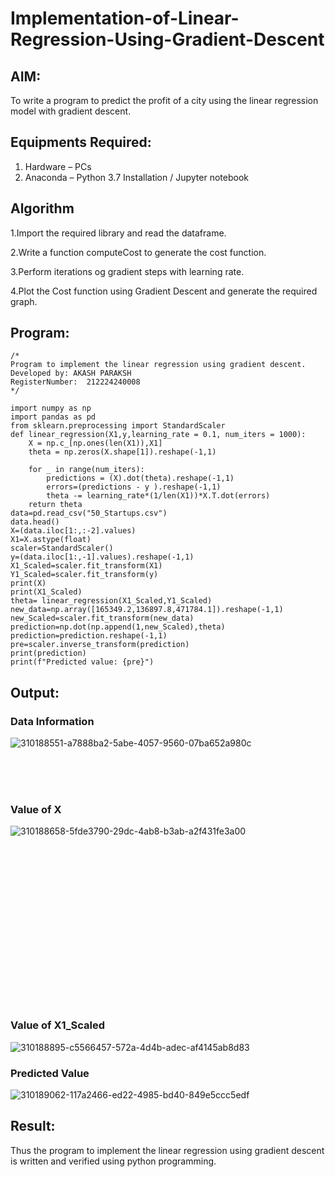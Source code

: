 # Implementation-of-Linear-Regression-Using-Gradient-Descent

## AIM:
To write a program to predict the profit of a city using the linear regression model with gradient descent.

## Equipments Required:
1. Hardware – PCs
2. Anaconda – Python 3.7 Installation / Jupyter notebook

## Algorithm
1.Import the required library and read the dataframe.

2.Write a function computeCost to generate the cost function.

3.Perform iterations og gradient steps with learning rate.

4.Plot the Cost function using Gradient Descent and generate the required graph.

## Program:
```
/*
Program to implement the linear regression using gradient descent.
Developed by: AKASH PARAKSH 
RegisterNumber:  212224240008
*/
```
```PY
import numpy as np
import pandas as pd
from sklearn.preprocessing import StandardScaler
def linear_regression(X1,y,learning_rate = 0.1, num_iters = 1000):
    X = np.c_[np.ones(len(X1)),X1]
    theta = np.zeros(X.shape[1]).reshape(-1,1)
    
    for _ in range(num_iters):
        predictions = (X).dot(theta).reshape(-1,1)
        errors=(predictions - y ).reshape(-1,1)
        theta -= learning_rate*(1/len(X1))*X.T.dot(errors)
    return theta
data=pd.read_csv("50_Startups.csv")
data.head()
X=(data.iloc[1:,:-2].values)
X1=X.astype(float)
scaler=StandardScaler()
y=(data.iloc[1:,-1].values).reshape(-1,1)
X1_Scaled=scaler.fit_transform(X1)
Y1_Scaled=scaler.fit_transform(y)
print(X)
print(X1_Scaled)
theta= linear_regression(X1_Scaled,Y1_Scaled)
new_data=np.array([165349.2,136897.8,471784.1]).reshape(-1,1)
new_Scaled=scaler.fit_transform(new_data)
prediction=np.dot(np.append(1,new_Scaled),theta)
prediction=prediction.reshape(-1,1)
pre=scaler.inverse_transform(prediction)
print(prediction)
print(f"Predicted value: {pre}")
```


## Output:
### Data Information
![310188551-a7888ba2-5abe-4057-9560-07ba652a980c](https://github.com/gauthamkrishna7/Implementation-of-Linear-Regression-Using-Gradient-Descent/assets/141175025/4015031e-f796-4985-b91e-2bcad67262af)

<br>
<br>
<br>

### Value of X
![310188658-5fde3790-29dc-4ab8-b3ab-a2f431fe3a00](https://github.com/gauthamkrishna7/Implementation-of-Linear-Regression-Using-Gradient-Descent/assets/141175025/ab2f2037-d0d3-4828-ad78-8ca22db3770d)

<br>
<br>
<br>
<br>
<br>
<br>
<br>
<br>
<br>
<br>
<br>
<br>
<br>
<br>
<br>


### Value of X1_Scaled
![310188895-c5566457-572a-4d4b-adec-af4145ab8d83](https://github.com/gauthamkrishna7/Implementation-of-Linear-Regression-Using-Gradient-Descent/assets/141175025/6a38641e-c102-473b-9bf2-a6afeaabcdc6)

### Predicted Value
![310189062-117a2466-ed22-4985-bd40-849e5ccc5edf](https://github.com/gauthamkrishna7/Implementation-of-Linear-Regression-Using-Gradient-Descent/assets/141175025/ae2ae2a4-16a5-4639-814d-5530c01c616d)

## Result:
Thus the program to implement the linear regression using gradient descent is written and verified using python programming.
